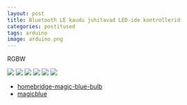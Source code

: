 ```yaml
---
layout: post
title: Bluetooth LE kaudu juhitavad LED-ide kontrollerid
categories: postitused
tags: arduino
image: arduino.png
---
```

RGBW

![]({{site.url}}{{page.url}}/led-bluetooth-controller-box.jpg)
![]({{site.url}}{{page.url}}/led-bluetooth-controller-scheme.jpg)
![]({{site.url}}{{page.url}}/led-bluetooth-controller-front.jpg)
![]({{site.url}}{{page.url}}/led-bluetooth-controller-back.jpg)
![]({{site.url}}{{page.url}}/led-bluetooth-controller-bottom.jpg)
![]({{site.url}}{{page.url}}/led-bluetooth-controller-top.jpg)

* [homebridge-magic-blue-bulb](https://github.com/lucavb/homebridge-magic-blue-bulb)
* [magicblue](https://github.com/Betree/magicblue)
